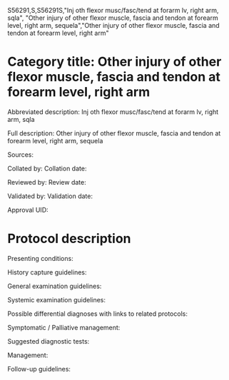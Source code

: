 S56291,S,S56291S,"Inj oth flexor musc/fasc/tend at forarm lv, right arm, sqla", "Other injury of other flexor muscle, fascia and tendon at forearm level, right arm, sequela","Other injury of other flexor muscle, fascia and tendon at forearm level, right arm"
# Category title: Other injury of other flexor muscle, fascia and tendon at forearm level, right arm

Abbreviated description: Inj oth flexor musc/fasc/tend at forarm lv, right arm, sqla

Full description: Other injury of other flexor muscle, fascia and tendon at forearm level, right arm, sequela

Sources:

Collated by:
Collation date:

Reviewed by:
Review date:

Validated by:
Validation date:

Approval UID:

# Protocol description

Presenting conditions:

History capture guidelines:

General examination guidelines:

Systemic examination guidelines:

Possible differential diagnoses with links to related protocols:

Symptomatic / Palliative management:

Suggested diagnostic tests:

Management:

Follow-up guidelines:
